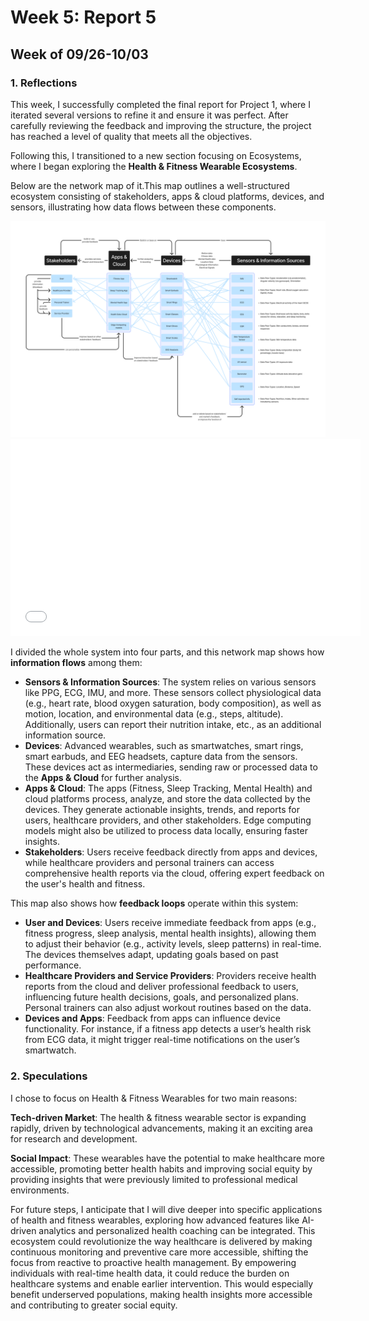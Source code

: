 # Week 5: Report 5 #
## Week of 09/26-10/03
### 1. Reflections

This week, I successfully completed the final report for Project 1, where I iterated several versions to refine it and ensure it was perfect. After carefully reviewing the feedback and improving the structure, the project has reached a level of quality that meets all the objectives.

Following this, I transitioned to a new section focusing on Ecosystems, where I began exploring the **Health & Fitness Wearable Ecosystems**.

Below are the network map of it.This map outlines a well-structured ecosystem consisting of stakeholders, apps & cloud platforms, devices, and sensors, illustrating how data flows between these components.

<img width="1000" alt="Learning Rhino" src="assets/W4 Health wearable Ecosystem.png">
<iframe width="560" height="315" src="[https://www.youtube.com/embed/视频ID](https://youtube.com/shorts/PtWXePgDtTs?feature=share)" frameborder="0" allowfullscreen></iframe>


I divided the whole system into four parts, and this network map shows how **information flows** among them:

- **Sensors & Information Sources**: The system relies on various sensors like PPG, ECG, IMU, and more. These sensors collect physiological data (e.g., heart rate, blood oxygen saturation, body composition), as well as motion, location, and environmental data (e.g., steps, altitude). Additionally, users can report their nutrition intake, etc., as an additional information source.
- **Devices**: Advanced wearables, such as smartwatches, smart rings, smart earbuds, and EEG headsets, capture data from the sensors. These devices act as intermediaries, sending raw or processed data to the **Apps & Cloud** for further analysis.
- **Apps & Cloud**: The apps (Fitness, Sleep Tracking, Mental Health) and cloud platforms process, analyze, and store the data collected by the devices. They generate actionable insights, trends, and reports for users, healthcare providers, and other stakeholders. Edge computing models might also be utilized to process data locally, ensuring faster insights.
- **Stakeholders**: Users receive feedback directly from apps and devices, while healthcare providers and personal trainers can access comprehensive health reports via the cloud, offering expert feedback on the user's health and fitness.

This map also shows how **feedback loops** operate within this system:
- **User and Devices**: Users receive immediate feedback from apps (e.g., fitness progress, sleep analysis, mental health insights), allowing them to adjust their behavior (e.g., activity levels, sleep patterns) in real-time. The devices themselves adapt, updating goals based on past performance.
- **Healthcare Providers and Service Providers**: Providers receive health reports from the cloud and deliver professional feedback to users, influencing future health decisions, goals, and personalized plans. Personal trainers can also adjust workout routines based on the data.
- **Devices and Apps**: Feedback from apps can influence device functionality. For instance, if a fitness app detects a user’s health risk from ECG data, it might trigger real-time notifications on the user’s smartwatch.


### 2. Speculations
I chose to focus on Health & Fitness Wearables for two main reasons:

**Tech-driven Market**: The health & fitness wearable sector is expanding rapidly, driven by technological advancements, making it an exciting area for research and development.

**Social Impact**: These wearables have the potential to make healthcare more accessible, promoting better health habits and improving social equity by providing insights that were previously limited to professional medical environments.

For future steps, I anticipate that I will dive deeper into specific applications of health and fitness wearables, exploring how advanced features like AI-driven analytics and personalized health coaching can be integrated. This ecosystem could revolutionize the way healthcare is delivered by making continuous monitoring and preventive care more accessible, shifting the focus from reactive to proactive health management. By empowering individuals with real-time health data, it could reduce the burden on healthcare systems and enable earlier intervention. This would especially benefit underserved populations, making health insights more accessible and contributing to greater social equity.
